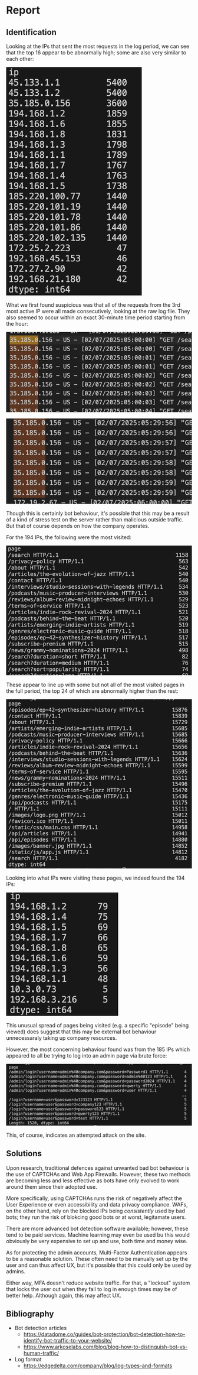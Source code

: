 # Report

## Identification
Looking at the IPs that sent the most requests in the log period, we can see that the top 16 appear to be abnormally high; some are also very similar to each other:

![Top 20 most frequently requesting ips](screenshots/ip_counts.png)

What we first found suspicious was that all of the requests from the 3rd most active IP were all made consecutively, looking at the raw log file. They also seemed to occur within an exact 30-minute time period starting from the hour:

![First set of logs from the 3d most active ip](screenshots/us_logs_1.png)

![Last set of logs from the 3d most active ip](screenshots/us_logs_2.png)

Though this is certainly bot behaviour, it's possible that this may be a result of a kind of stress test on the server rather than malicious outside traffic. But that of course depends on how the company operates.

For the 194 IPs, the following were the most visited:

![Most visited pages from the 194 IPs](screenshots/uk_ips.png)

These appear to line up with some but not all of the most visited pages in the full period, the top 24 of which are abnormally higher than the rest:

![List of the top 25 most visited pages](screenshots/top_pages.png)

Looking into what IPs were visiting these pages, we indeed found the 194 IPs:

![Most visiting IPs for the most visited page](screenshots/traffic_ep.png)

This unusual spread of pages being visited (e.g. a specific "episode" being viewed) does suggest that this may be external bot behaviour unnecessaraly taking up company resources.

However, the most concerning behaviour found was from the 185 IPs which appeared to all be trying to log into an admin page via brute force:

![Visiting pages from the 185 IPs from the most visited page](screenshots/logins.png)

This, of course, indicates an attempted attack on the site.

## Solutions

Upon research, traditional defences against unwanted bad bot behaviour is the use of CAPTCHAs and Web App Firewalls. However, these two methods are becoming less and less effective as bots have only evolved to work around them since their adopted use.

More specifically, using CAPTCHAs runs the risk of negatively affect the User Experience or even accessibility and data privacy compliance. WAFs, on the other hand, rely on the blocked IPs being *consistently* used by bad bots; they run the risk of blokcing good bots or at worst, legitamate users.

There are more advanced bot detection software available; however, these tend to be paid services. Machine learning may even be used bu this would obviously be very expensive to set up and use, both time and money wise.

As for protecting the admin accounts, Multi-Factor Authentication appears to be a reasonable solution. These often need to be manually set up by the user and can thus affect UX, but it's possible that this could only be used by admins.

Either way, MFA doesn't reduce website traffic. For that, a "lockout" system that locks the user out when they fail to log in enough times may be of better help. Although again, this may affect UX.

## Bibliography
- Bot detection articles
    - https://datadome.co/guides/bot-protection/bot-detection-how-to-identify-bot-traffic-to-your-website/
    - https://www.arkoselabs.com/blog/blog-how-to-distinguish-bot-vs-human-traffic/
- Log format
    - https://edgedelta.com/company/blog/log-types-and-formats
